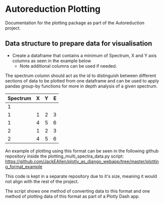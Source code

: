 # Autoreduction Plotting

Documentation for the plotting package as part of the Autoreduction project.

## Data structure to prepare data for visualisation

- Create a dataframe that contains a minimum of Spectrum, X and Y axis columns as seen in the 
example below 
    - Note additional columns can be used if needed. 

The spectrum column should act as the id to distinguish between different sections of data to be 
plotted from one dataframe and can be used to apply pandas group-by functions for more in depth 
analysis of a given spectrum. 

|Spectrum | X      | Y   | E   |
| :---    | :---:  |:---:| ---:|
| 1       |        |     |     |
| 1       | 1      | 2   | 3   |
| 1       | 4      | 5   | 6   |
| 2       | 1      | 2   | 3   |
| 2       | 4      | 5   | 6   |


An example of plotting using this format can be seen in the following github repository inside 
the plotting_multi_spectra_data.py script:
https://github.com/JackEAllen/plotly_as_django_webapp/tree/master/plotting_format_example

This code is kept in a separate repository due to it's size, meaning it would not align with the 
rest of the project. 

The script shows one method of converting data to this format and one method of plotting data of 
this format as part of a Plotly Dash app.
